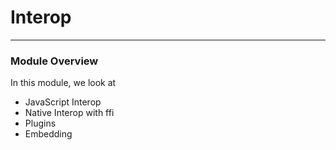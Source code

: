 # Interop

---
### Module Overview
In this module, we look at
- JavaScript Interop
- Native Interop with ffi
- Plugins
- Embedding